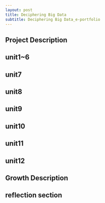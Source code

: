 ```yaml
---
layout: post
title: Deciphering Big Data
subtitle: Deciphering Big Data_e-portfolio
---
```

## Project Description

## unit1~6


## unit7

## unit8

## unit9

## unit10

## unit11

## unit12

## Growth Description

## reflection section
